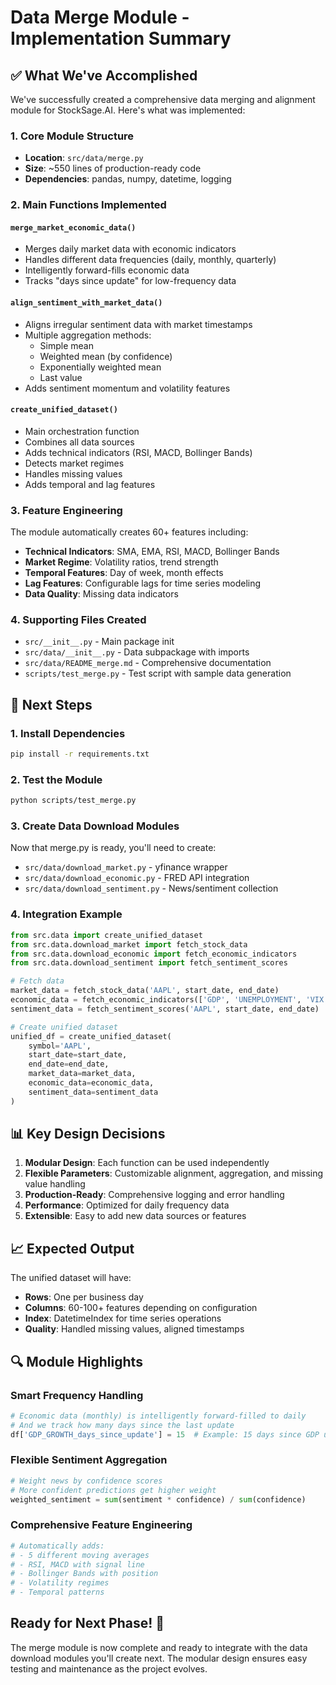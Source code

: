# Data Merge Module - Implementation Summary

## ✅ What We've Accomplished

We've successfully created a comprehensive data merging and alignment module for StockSage.AI. Here's what was implemented:

### 1. Core Module Structure
- **Location**: `src/data/merge.py`
- **Size**: ~550 lines of production-ready code
- **Dependencies**: pandas, numpy, datetime, logging

### 2. Main Functions Implemented

#### `merge_market_economic_data()`
- Merges daily market data with economic indicators
- Handles different data frequencies (daily, monthly, quarterly)
- Intelligently forward-fills economic data
- Tracks "days since update" for low-frequency data

#### `align_sentiment_with_market_data()`
- Aligns irregular sentiment data with market timestamps
- Multiple aggregation methods:
  - Simple mean
  - Weighted mean (by confidence)
  - Exponentially weighted mean
  - Last value
- Adds sentiment momentum and volatility features

#### `create_unified_dataset()`
- Main orchestration function
- Combines all data sources
- Adds technical indicators (RSI, MACD, Bollinger Bands)
- Detects market regimes
- Handles missing values
- Adds temporal and lag features

### 3. Feature Engineering
The module automatically creates 60+ features including:
- **Technical Indicators**: SMA, EMA, RSI, MACD, Bollinger Bands
- **Market Regime**: Volatility ratios, trend strength
- **Temporal Features**: Day of week, month effects
- **Lag Features**: Configurable lags for time series modeling
- **Data Quality**: Missing data indicators

### 4. Supporting Files Created
- `src/__init__.py` - Main package init
- `src/data/__init__.py` - Data subpackage with imports
- `src/data/README_merge.md` - Comprehensive documentation
- `scripts/test_merge.py` - Test script with sample data generation

## 🚀 Next Steps

### 1. Install Dependencies
```bash
pip install -r requirements.txt
```

### 2. Test the Module
```bash
python scripts/test_merge.py
```

### 3. Create Data Download Modules
Now that merge.py is ready, you'll need to create:
- `src/data/download_market.py` - yfinance wrapper
- `src/data/download_economic.py` - FRED API integration
- `src/data/download_sentiment.py` - News/sentiment collection

### 4. Integration Example
```python
from src.data import create_unified_dataset
from src.data.download_market import fetch_stock_data
from src.data.download_economic import fetch_economic_indicators
from src.data.download_sentiment import fetch_sentiment_scores

# Fetch data
market_data = fetch_stock_data('AAPL', start_date, end_date)
economic_data = fetch_economic_indicators(['GDP', 'UNEMPLOYMENT', 'VIX'])
sentiment_data = fetch_sentiment_scores('AAPL', start_date, end_date)

# Create unified dataset
unified_df = create_unified_dataset(
    symbol='AAPL',
    start_date=start_date,
    end_date=end_date,
    market_data=market_data,
    economic_data=economic_data,
    sentiment_data=sentiment_data
)
```

## 📊 Key Design Decisions

1. **Modular Design**: Each function can be used independently
2. **Flexible Parameters**: Customizable alignment, aggregation, and missing value handling
3. **Production-Ready**: Comprehensive logging and error handling
4. **Performance**: Optimized for daily frequency data
5. **Extensible**: Easy to add new data sources or features

## 📈 Expected Output
The unified dataset will have:
- **Rows**: One per business day
- **Columns**: 60-100+ features depending on configuration
- **Index**: DatetimeIndex for time series operations
- **Quality**: Handled missing values, aligned timestamps

## 🔍 Module Highlights

### Smart Frequency Handling
```python
# Economic data (monthly) is intelligently forward-filled to daily
# And we track how many days since the last update
df['GDP_GROWTH_days_since_update'] = 15  # Example: 15 days since GDP update
```

### Flexible Sentiment Aggregation
```python
# Weight news by confidence scores
# More confident predictions get higher weight
weighted_sentiment = sum(sentiment * confidence) / sum(confidence)
```

### Comprehensive Feature Engineering
```python
# Automatically adds:
# - 5 different moving averages
# - RSI, MACD with signal line
# - Bollinger Bands with position
# - Volatility regimes
# - Temporal patterns
```

## Ready for Next Phase! 🎯

The merge module is now complete and ready to integrate with the data download modules you'll create next. The modular design ensures easy testing and maintenance as the project evolves.